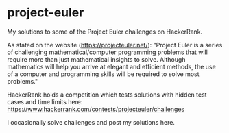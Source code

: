 # project-euler
My solutions to some of the Project Euler challenges on HackerRank.

As stated on the website (https://projecteuler.net/):
"Project Euler is a series of challenging mathematical/computer programming problems that will require more than just mathematical insights to solve. Although mathematics will help you arrive at elegant and efficient methods, the use of a computer and programming skills will be required to solve most problems."

HackerRank holds a competition which tests solutions with hidden test cases and time limits here: https://www.hackerrank.com/contests/projecteuler/challenges

I occasionally solve challenges and post my solutions here.
